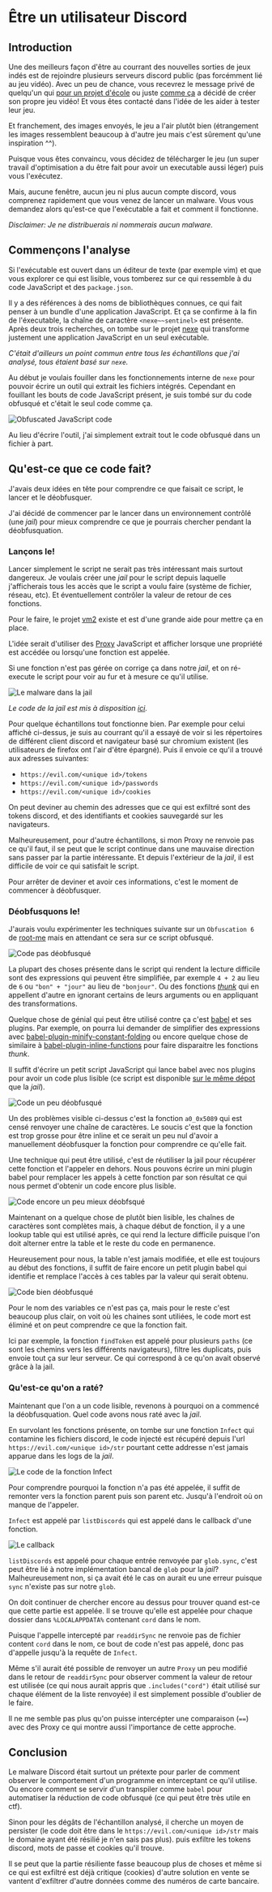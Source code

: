 # Être un utilisateur Discord

## Introduction

Une des meilleurs façon d'être au courrant des nouvelles sorties de jeux indés est de rejoindre
plusieurs serveurs discord public (pas forcémment lié au jeu vidéo). Avec un peu de chance, vous
recevrez le message privé de quelqu'un qui
[pour un projet d'école](./images/00-for-school-project.png) ou juste 
[comme ça](./images/01-for-fun-project.png) a décidé de créer son propre jeu vidéo! Et vous êtes
contacté dans l'idée de les aider à tester leur jeu.

Et franchement, des images envoyés, le jeu a l'air plutôt bien (étrangement les images ressemblent
beaucoup à d'autre jeu mais c'est sûrement qu'une inspiration ^^).

Puisque vous êtes convaincu, vous décidez de télécharger le jeu (un super travail d'optimisation a
du être fait pour avoir un executable aussi léger) puis vous l'exécutez.

Mais, aucune fenêtre, aucun jeu ni plus aucun compte discord, vous comprenez rapidement que vous
venez de lancer un malware. Vous vous demandez alors qu'est-ce que l'exécutable a fait et comment
il fonctionne.

*Disclaimer: Je ne distribuerais ni nommerais aucun malware.*

## Commençons l'analyse

Si l'exécutable est ouvert dans un éditeur de texte (par exemple vim) et que vous explorer ce qui
est lisible, vous tomberez sur ce qui ressemble à du code JavaScript et des `package.json`.

Il y a des références à des noms de bibliothèques connues, ce qui fait penser à un bundle d'une
application JavaScript. Et ça se confirme à la fin de l'éxecutable, la chaîne de caractère
`<nexe~~sentinel>` est présente. Après deux trois recherches, on tombe sur le projet
[nexe](https://github.com/nexe/nexe) qui transforme justement une application JavaScript en un seul
exécutable.

*C'était d'ailleurs un point commun entre tous les échantillons que j'ai analysé, tous étaient basé
sur `nexe`.*

Au début je voulais fouiller dans les fonctionnements interne de `nexe` pour pouvoir écrire un outil
qui extrait les fichiers intégrés. Cependant en fouillant les bouts de code JavaScript présent, je
suis tombé sur du code obfusqué et c'était le seul code comme ça.

![Obfuscated JavaScript code](./images/02-obfuscated-js.png)

Au lieu d'écrire l'outil, j'ai simplement extrait tout le code obfusqué dans un fichier à part.

## Qu'est-ce que ce code fait?

J'avais deux idées en tête pour comprendre ce que faisait ce script, le lancer et le déobfusquer.

J'ai décidé de commencer par le lancer dans un environnement contrôlé (une *jail*) pour mieux
comprendre ce que je pourrais chercher pendant la déobfusquation.

### Lançons le!

Lancer simplement le script ne serait pas très intéressant mais surtout dangereux. Je voulais créer
une *jail* pour le script depuis laquelle j'afficherais tous les accès que le script a voulu faire
(système de fichier, réseau, etc). Et éventuellement contrôler la valeur de retour de ces
fonctions.

Pour le faire, le projet [vm2](https://github.com/patriksimek/vm2) existe et est d'une grande aide
pour mettre ça en place.

L'idée serait d'utiliser des
[Proxy](https://developer.mozilla.org/en-US/docs/Web/JavaScript/Reference/Global_Objects/Proxy)
JavaScript et afficher lorsque une propriété est accédée ou lorsqu'une fonction est appelée.

Si une fonction n'est pas gérée on corrige ça dans notre *jail*, et on ré-execute le script pour
voir au fur et à mesure ce qu'il utilise.

![Le malware dans la jail](./images/03-running-jail.png)

*Le code de la jail est mis à disposition [ici](https://github.com/lightdiscord/vm2-jail-mocking).*

Pour quelque échantillons tout fonctionne bien. Par exemple pour celui affiché ci-dessus, je suis au
courrant qu'il a essayé de voir si les répertoires de différent client discord et navigateur basé
sur chromium existent (les utilisateurs de firefox ont l'air d'être épargné). Puis il envoie ce
qu'il a trouvé aux adresses suivantes:

* `https://evil.com/<unique id>/tokens`
* `https://evil.com/<unique id>/passwords`
* `https://evil.com/<unique id>/cookies`

On peut deviner au chemin des adresses que ce qui est exfiltré sont des tokens discord, et des
identifiants et cookies sauvegardé sur les navigateurs.

Malheureusement, pour d'autre échantillons, si mon Proxy ne renvoie pas ce qu'il faut, il se peut
que le script continue dans une mauvaise direction sans passer par la partie intéressante. Et depuis
l'extérieur de la *jail*, il est difficile de voir ce qui satisfait le script.

Pour arrêter de deviner et avoir ces informations, c'est le moment de commencer à déobfusquer.

### Déobfusquons le!

J'aurais voulu expérimenter les techniques suivante sur un `Obfuscation 6` de
[root-me](https://www.root-me.org) mais en attendant ce sera sur ce script obfusqué.

![Code pas déobfusqué](./images/06-deobfuscated-zero.png)

La plupart des choses présente dans le script qui rendent la lecture difficile sont des expressions
qui peuvent être simplifiée, par exemple `4 + 2` au lieu de `6` ou `"bon" + "jour"` au lieu de
`"bonjour"`. Ou des fonctions [*thunk*](https://en.wikipedia.org/wiki/Thunk) qui en appellent
d'autre en ignorant certains de leurs arguments ou en appliquant des transformations.

Quelque chose de génial qui peut être utilisé contre ça c'est [babel](https://babeljs.io/) et ses
plugins. Par exemple, on pourra lui demander de simplifier des expressions avec
[babel-plugin-minify-constant-folding](https://babeljs.io/docs/en/babel-plugin-minify-constant-folding)
ou encore quelque chose de similaire à
[babel-plugin-inline-functions](https://github.com/chocolateboy/babel-plugin-inline-functions) pour
faire disparaitre les fonctions *thunk*.

Il suffit d'écrire un petit script JavaScript qui lance babel avec nos plugins pour avoir un code
plus lisible (ce script est disponible [sur le même dépot](https://github.com/lightdiscord/vm2-jail-mocking)
que la *jail*).

![Code un peu déobfusqué](./images/04-deobfuscated-begin.png)

Un des problèmes visible ci-dessus c'est la fonction `a0_0x5089` qui est censé renvoyer une chaîne
de caractères. Le soucis c'est que la fonction est trop grosse pour être inline et ce serait un peu
nul d'avoir a manuellement déobfusquer la fonction pour comprendre ce qu'elle fait.

Une technique qui peut être utilisé, c'est de réutiliser la jail pour récupérer cette fonction et
l'appeler en dehors. Nous pouvons écrire un mini plugin babel pour remplacer les appels à cette
fonction par son résultat ce qui nous permet d'obtenir un code encore plus lisible.

![Code encore un peu mieux déobfsqué](./images/05-deobfuscated-middle.png)

Maintenant on a quelque chose de plutôt bien lisible, les chaînes de caractères sont complètes mais,
à chaque début de fonction, il y a une lookup table qui est utilisé après, ce qui rend la
lecture difficile puisque l'on doit alterner entre la table et le reste du code en permanence.

Heureusement pour nous, la table n'est jamais modifiée, et elle est toujours au début des fonctions,
il suffit de faire encore un petit plugin babel qui identifie et remplace l'accès à ces tables par
la valeur qui serait obtenu.

![Code bien déobfusqué](./images/07-deobfuscated-good.png)

Pour le nom des variables ce n'est pas ça, mais pour le reste c'est beaucoup plus clair, on voit
où les chaines sont utiliées, le code mort est éliminé et on peut comprendre ce que la fonction
fait.

Ici par exemple, la fonction `findToken` est appelé pour plusieurs `paths` (ce sont les chemins vers
les différents navigateurs), filtre les duplicats, puis envoie tout ça sur leur serveur. Ce qui
correspond à ce qu'on avait observé grâce à la jail.

### Qu'est-ce qu'on a raté?

Maintenant que l'on a un code lisible, revenons à pourquoi on a commencé la déobfusquation. Quel
code avons nous raté avec la *jail*.

En survolant les fonctions présente, on tombe sur une fonction `Infect` qui contamine les fichiers
discord, le code injecté est récupéré depuis l'url `https://evil.com/<unique id>/str` pourtant cette
addresse n'est jamais apparue dans les logs de la *jail*.

![Le code de la fonction Infect](./images/08-infect-function.png)

Pour comprendre pourquoi la fonction n'a pas été appelée, il suffit de remonter vers la fonction
parent puis son parent etc. Jusqu'à l'endroit où on manque de l'appeler.

`Infect` est appelé par `listDiscords` qui est appelé dans le callback d'une fonction.

![Le callback](./images/09-glob-sync.png)

`listDiscords` est appelé pour chaque entrée renvoyée par `glob.sync`, c'est peut être lié à notre
implémentation bancal de `glob` pour la *jail*? Malheureusement non, si ça avait été le cas on
aurait eu une erreur puisque `sync` n'existe pas sur notre `glob`.

On doit continuer de chercher encore au dessus pour trouver quand est-ce que cette partie est
appelée. Il se trouve qu'elle est appelée pour chaque dossier dans `%LOCALAPPDATA%` contenant `cord`
dans le nom.

Puisque l'appelle intercepté par `readdirSync` ne renvoie pas de fichier content `cord` dans le nom,
ce bout de code n'est pas appelé, donc pas d'appelle jusqu'à la requête de `Infect`.

Même s'il aurait été possible de renvoyer un autre `Proxy` un peu modifié dans le retour de
`readdirSync` pour observer comment la valeur de retour est utilisée (ce qui nous aurait appris que
`.includes("cord")` était utilisé sur chaque élément de la liste renvoyée) il est simplement 
possible d'oublier de le faire.

Il ne me semble pas plus qu'on puisse intercépter une comparaison (`==`) avec des Proxy ce qui
montre aussi l'importance de cette approche.

## Conclusion

Le malware Discord était surtout un prétexte pour parler de comment observer le comportement d'un
programme en interceptant ce qu'il utilise. Ou encore comment se servir d'un transpiler comme
`babel` pour automatiser la réduction de code obfusqué (ce qui peut être très utile en ctf).

Sinon pour les dégâts de l'échantillon analysé, il cherche un moyen de persister (le code doit être
dans le `https://evil.com/<unique id>/str` mais le domaine ayant été résilié je n'en sais pas plus).
puis exfiltre les tokens discord, mots de passe et cookies qu'il trouve.

Il se peut que la partie résiliente fasse beaucoup plus de choses et même si ce qui est exfiltré est
déjà critique (cookies) d'autre solution en vente se vantent d'exfiltrer d'autre données comme des
numéros de carte bancaire.
